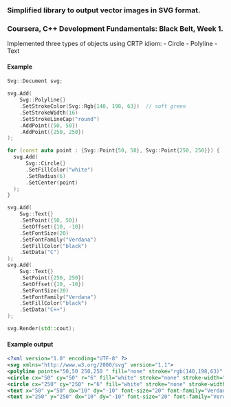 ### Simplified library to output vector images in SVG format.
### Coursera, C++ Development Fundamentals: Black Belt, Week 1.

 Implemented three types of objects using CRTP idiom:
    - Circle
    - Polyline
    - Text

#### Example
``` C++
Svg::Document svg;

svg.Add(
    Svg::Polyline{}
    .SetStrokeColor(Svg::Rgb{140, 198, 63})  // soft green
    .SetStrokeWidth(16)
    .SetStrokeLineCap("round")
    .AddPoint({50, 50})
    .AddPoint({250, 250})
);

for (const auto point : {Svg::Point{50, 50}, Svg::Point{250, 250}}) {
  svg.Add(
      Svg::Circle{}
      .SetFillColor("white")
      .SetRadius(6)
      .SetCenter(point)
  );
}

svg.Add(
    Svg::Text{}
    .SetPoint({50, 50})
    .SetOffset({10, -10})
    .SetFontSize(20)
    .SetFontFamily("Verdana")
    .SetFillColor("black")
    .SetData("C")
);
svg.Add(
    Svg::Text{}
    .SetPoint({250, 250})
    .SetOffset({10, -10})
    .SetFontSize(20)
    .SetFontFamily("Verdana")
    .SetFillColor("black")
    .SetData("C++")
);

svg.Render(std::cout);
```

#### Example output
``` xml
<?xml version="1.0" encoding="UTF-8" ?>
<svg xmlns="http://www.w3.org/2000/svg" version="1.1">
<polyline points="50,50 250,250 " fill="none" stroke="rgb(140,198,63)" stroke-width="16" stroke-linecap="round" />
<circle cx="50" cy="50" r="6" fill="white" stroke="none" stroke-width="1" />
<circle cx="250" cy="250" r="6" fill="white" stroke="none" stroke-width="1" />
<text x="50" y="50" dx="10" dy="-10" font-size="20" font-family="Verdana" fill="black" stroke="none" stroke-width="1" >C</text>
<text x="250" y="250" dx="10" dy="-10" font-size="20" font-family="Verdana" fill="black" stroke="none" stroke-width="1" >C++</text></svg>
```


